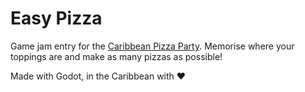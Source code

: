 # Easy Pizza

Game jam entry for the [Caribbean Pizza Party](https://itch.io/jam/caribbean-pizza-party). Memorise where your toppings are and make as many pizzas as possible!

Made with Godot, in the Caribbean with :heart:

